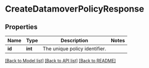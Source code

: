 # CreateDatamoverPolicyResponse

## Properties
Name | Type | Description | Notes
------------ | ------------- | ------------- | -------------
**id** | **int** | The unique policy identifier. | 

[[Back to Model list]](../README.md#documentation-for-models) [[Back to API list]](../README.md#documentation-for-api-endpoints) [[Back to README]](../README.md)


